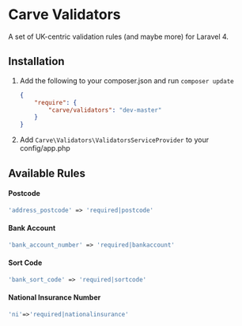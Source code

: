 Carve Validators
==================

A set of UK-centric validation rules (and maybe more) for Laravel 4.

## Installation

1. Add the following to your composer.json and run `composer update`

    ```json
    {
        "require": {
            "carve/validators": "dev-master"
        }
    }
    ```

2. Add `Carve\Validators\ValidatorsServiceProvider` to your config/app.php

## Available Rules

#### Postcode
```php
'address_postcode' => 'required|postcode'
```

#### Bank Account
```php
'bank_account_number' => 'required|bankaccount'
```

#### Sort Code
```php
'bank_sort_code' => 'required|sortcode'
```

#### National Insurance Number
```php
'ni'=>'required|nationalinsurance'
```